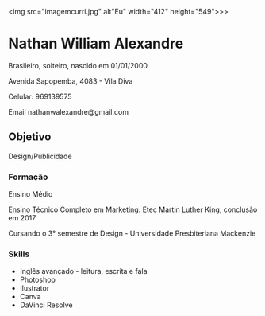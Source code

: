 <!DOCTYPE html> 
<html lang="pt-br">
<head> 
<title></title> 
</head>
<body>

<img src="imagemcurri.jpg" alt"Eu" width="412"
height="549">>>

<h1>Nathan William Alexandre</h1>

<p>Brasileiro, solteiro, nascido em 01/01/2000

<p>Avenida Sapopemba, 4083 - Vila Diva

<p>Celular: 969139575

<p>Email nathanwalexandre@gmail.com</p>
  
<h2>Objetivo</h2>

<p>Design/Publicidade</p>

<h3>Formação</h3>
<p>Ensino Médio</p>
<p>Ensino Técnico Completo em Marketing. Etec Martin Luther King, conclusão em 2017</p>
<p>Cursando o 3° semestre de Design - Universidade Presbiteriana Mackenzie</p>

<h3>Skills</h3>
<ul>
    <li>Inglês avançado - leitura, escrita e fala </li>
    <li>Photoshop</li>
    <li>Ilustrator</li>
    <li>Canva</li>
    <li>DaVinci Resolve</li>

</ul>
 
</body>
</html>

